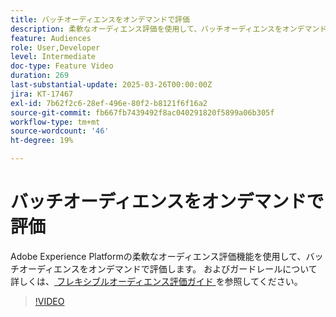 ```yaml
---
title: バッチオーディエンスをオンデマンドで評価
description: 柔軟なオーディエンス評価を使用して、バッチオーディエンスをオンデマンドで評価します。
feature: Audiences
role: User,Developer
level: Intermediate
doc-type: Feature Video
duration: 269
last-substantial-update: 2025-03-26T00:00:00Z
jira: KT-17467
exl-id: 7b62f2c6-28ef-496e-80f2-b8121f6f16a2
source-git-commit: fb667fb7439492f8ac040291820f5899a06b305f
workflow-type: tm+mt
source-wordcount: '46'
ht-degree: 19%

---
```


# バッチオーディエンスをオンデマンドで評価

Adobe Experience Platformの柔軟なオーディエンス評価機能を使用して、バッチオーディエンスをオンデマンドで評価します。 およびガードレールについて詳しくは、[ フレキシブルオーディエンス評価ガイド ](https://experienceleague.adobe.com/ja/docs/experience-platform/segmentation/methods/flexible-audience-evaluation) を参照してください。

>[!VIDEO](https://video.tv.adobe.com/v/3453641/?learn=on&enablevpops&captions=jpn)
